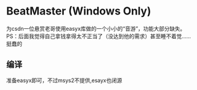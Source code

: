 # BeatMaster (Windows Only)
为csdn一位悬赏老哥使用easyx库做的一个小小的“音游”，功能大部分缺失。
PS：后面我觉得自己拿钱拿得太不正当了（没达到他的需求）甚至睡不着觉......挺蠢的

## 编译
准备easyx即可，不过msys2不提供,esayx也闭源
